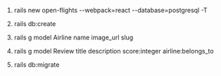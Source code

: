 
1) rails new open-flights --webpack=react --database=postgresql -T

2) rails db:create

3) rails g model Airline name image_url slug

4) rails g model Review title description score:integer airline:belongs_to

5) rails db:migrate
